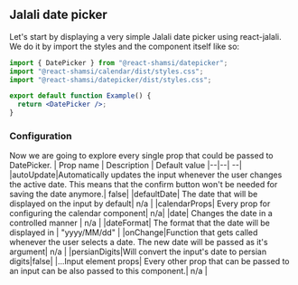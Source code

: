 ## Jalali date picker

Let's start by displaying a very simple Jalali date picker using react-jalali. We do it by import the styles and the component itself like so:

```jsx
import { DatePicker } from "@react-shamsi/datepicker";
import "@react-shamsi/calendar/dist/styles.css";
import "@react-shamsi/datepicker/dist/styles.css";

export default function Example() {
  return <DatePicker />;
}
```

### Configuration

Now we are going to explore every single prop that could be passed to DatePicker.
| Prop name | Description | Default value
|--|--| --|
|autoUpdate|Automatically updates the input whenever the user changes the active date. This means that the confirm button won't be needed for saving the date anymore.| false|
|defaultDate| The date that will be displayed on the input by default| n/a |
|calendarProps| Every prop for configuring the calendar component| n/a|
|date| Changes the date in a controlled manner | n/a |
|dateFormat| The format that the date will be displayed in | "yyyy/MM/dd" |
|onChange|Function that gets called whenever the user selects a date. The new date will be passed as it's argument| n/a |
|persianDigits|Will convert the input's date to persian digits|false|
|...Input element props| Every other prop that can be passed to an input can be also passed to this component.| n/a |
